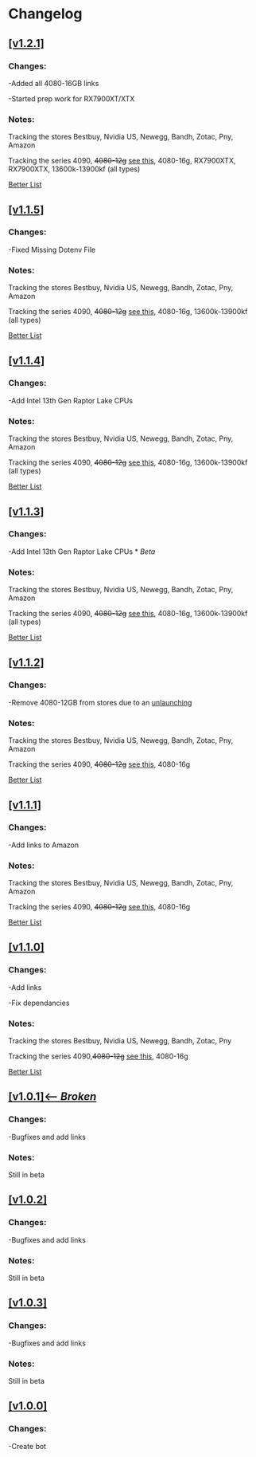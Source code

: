 # Changelog

## [[v1.2.1]](https://github.com/Mr-Tech-13/4090-tracker/releases/tag/v1.2.1)

### Changes:
-Added all 4080-16GB links

-Started prep work for RX7900XT/XTX

### Notes:
Tracking the stores Bestbuy, Nvidia US, Newegg, Bandh, Zotac, Pny, Amazon

Tracking the series 4090, ~~4080-12g~~  [see this](https://www.nvidia.com/en-us/geforce/news/12gb-4080-unlaunch/), 4080-16g, RX7900XTX, RX7900XTX, 13600k-13900kf (all types)

[Better List](https://github.com/Mr-Tech-13/4090-tracker/blob/main/TRACKED_SCORES.md)



## [[v1.1.5]](https://github.com/Mr-Tech-13/4090-tracker/releases/tag/v1.1.5)

### Changes:
-Fixed Missing Dotenv File

### Notes:
Tracking the stores Bestbuy, Nvidia US, Newegg, Bandh, Zotac, Pny, Amazon

Tracking the series 4090, ~~4080-12g~~  [see this](https://www.nvidia.com/en-us/geforce/news/12gb-4080-unlaunch/), 4080-16g, 13600k-13900kf (all types)

[Better List](https://github.com/Mr-Tech-13/4090-tracker/blob/main/TRACKED_SCORES.md)


## [[v1.1.4]](https://github.com/Mr-Tech-13/4090-tracker/releases/tag/v1.1.4)

### Changes:
-Add Intel 13th Gen Raptor Lake CPUs

### Notes:
Tracking the stores Bestbuy, Nvidia US, Newegg, Bandh, Zotac, Pny, Amazon

Tracking the series 4090, ~~4080-12g~~  [see this](https://www.nvidia.com/en-us/geforce/news/12gb-4080-unlaunch/), 4080-16g, 13600k-13900kf (all types)


[Better List](https://github.com/Mr-Tech-13/4090-tracker/blob/main/TRACKED_SCORES.md)


## [[v1.1.3]](https://github.com/Mr-Tech-13/4090-tracker/releases/tag/v1.1.3)

### Changes:
-Add Intel 13th Gen Raptor Lake CPUs     * *Beta*

### Notes:
Tracking the stores Bestbuy, Nvidia US, Newegg, Bandh, Zotac, Pny, Amazon

Tracking the series 4090, ~~4080-12g~~  [see this](https://www.nvidia.com/en-us/geforce/news/12gb-4080-unlaunch/), 4080-16g, 13600k-13900kf (all types)


[Better List](https://github.com/Mr-Tech-13/4090-tracker/blob/main/TRACKED_SCORES.md)


## [[v1.1.2]](https://github.com/Mr-Tech-13/4090-tracker/releases/tag/v1.1.2)

### Changes:
-Remove 4080-12GB from stores due to an [unlaunching](https://www.nvidia.com/en-us/geforce/news/12gb-4080-unlaunch/)

### Notes:
Tracking the stores Bestbuy, Nvidia US, Newegg, Bandh, Zotac, Pny, Amazon

Tracking the series 4090, ~~4080-12g~~  [see this](https://www.nvidia.com/en-us/geforce/news/12gb-4080-unlaunch/), 4080-16g


[Better List](https://github.com/Mr-Tech-13/4090-tracker/blob/main/TRACKED_SCORES.md)


## [[v1.1.1]](https://github.com/Mr-Tech-13/4090-tracker/releases/tag/v1.1.1)

### Changes:
-Add links to Amazon

### Notes:
Tracking the stores Bestbuy, Nvidia US, Newegg, Bandh, Zotac, Pny, Amazon

Tracking the series 4090, ~~4080-12g~~ [see this](https://www.nvidia.com/en-us/geforce/news/12gb-4080-unlaunch/), 4080-16g


[Better List](https://github.com/Mr-Tech-13/4090-tracker/blob/main/TRACKED_SCORES.md)


## [[v1.1.0]](https://github.com/Mr-Tech-13/4090-tracker/releases/tag/v1.1.0)

### Changes:
-Add links

-Fix dependancies

### Notes:
Tracking the stores Bestbuy, Nvidia US, Newegg, Bandh, Zotac, Pny

Tracking the series 4090,~~4080-12g~~  [see this](https://www.nvidia.com/en-us/geforce/news/12gb-4080-unlaunch/), 4080-16g


[Better List](https://github.com/Mr-Tech-13/4090-tracker/blob/main/TRACKED_SCORES.md)


## [[v1.0.1]<-- ***Broken***](https://github.com/Mr-Tech-13/4090-tracker/releases/tag/1.0.1 ) 

### Changes:
-Bugfixes and add links

### Notes:

Still in beta


## [[v1.0.2]](https://github.com/Mr-Tech-13/4090-tracker/releases/tag/v1.0.2)

### Changes:
-Bugfixes and add links

### Notes:

Still in beta


## [[v1.0.3]](https://github.com/Mr-Tech-13/4090-tracker/releases/tag/v1.0.3)

### Changes:
-Bugfixes and add links


### Notes:

Still in beta


## [[v1.0.0]](https://github.com/Mr-Tech-13/4090-tracker/releases/tag/1.0.0)


### Changes:
-Create bot
